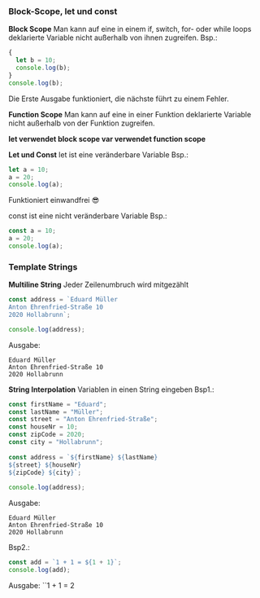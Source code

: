 ### Block-Scope, let und const
**Block Scope**
Man kann auf eine in einem if, switch, for- oder while loops deklarierte Variable nicht außerhalb von ihnen zugreifen.
Bsp.:
```js
{
  let b = 10;
  console.log(b);
}
console.log(b);
```
Die Erste Ausgabe funktioniert, die nächste führt zu einem Fehler.

**Function Scope**
Man kann auf eine in einer Funktion deklarierte Variable nicht außerhalb von der Funktion zugreifen.

**let verwendet block scope
var verwendet function scope**

**Let und Const**
let ist eine veränderbare Variable
Bsp.:
```js
let a = 10;
a = 20;
console.log(a);
```
Funktioniert einwandfrei 😎

const ist eine nicht veränderbare Variable
Bsp.:
```js
const a = 10;
a = 20;
console.log(a);
```

### Template Strings
**Multiline String**
Jeder Zeilenumbruch wird mitgezählt
```js
const address = `Eduard Müller  
Anton Ehrenfried-Straße 10  
2020 Hollabrunn`;

console.log(address);
```
Ausgabe:
```
Eduard Müller  
Anton Ehrenfried-Straße 10  
2020 Hollabrunn
```

**String Interpolation**
Variablen in einen String eingeben
Bsp1.:
```js
const firstName = "Eduard";  
const lastName = "Müller";  
const street = "Anton Ehrenfried-Straße";  
const houseNr = 10;  
const zipCode = 2020;  
const city = "Hollabrunn";  
  
const address = `${firstName} ${lastName}  
${street} ${houseNr}  
${zipCode} ${city}`;  
  
console.log(address);
```
Ausgabe:
```
Eduard Müller  
Anton Ehrenfried-Straße 10  
2020 Hollabrunn
```

Bsp2.:
```js
const add = `1 + 1 = ${1 + 1}`;
console.log(add);
```
Ausgabe:
``1 + 1 = 2


